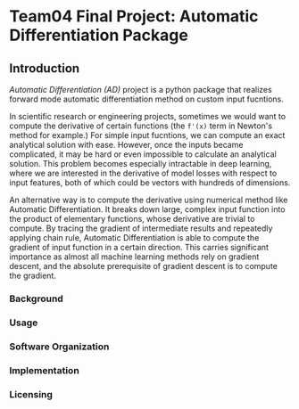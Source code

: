 # Team04 Final Project: Automatic Differentiation Package

## Introduction
*Automatic Differentiation (AD)* project is a python package that realizes forward mode automatic differentiation method on custom input fucntions. 

In scientific research or engineering projects, sometimes we would want to compute the derivative of certain functions (the `f'(x)` term in Newton's method for example.) For simple input fucntions, we can compute an exact analytical solution with ease. However, once the inputs became complicated, it may be hard or even impossible to calculate an analytical solution. This problem becomes especially intractable in deep learning, where we are interested in the derivative of model losses with respect to input features, both of which could be vectors with hundreds of dimensions.

An alternative way is to compute the derivative using numerical method like Automatic Differentiation. It breaks down large, complex input function into the product of elementary functions, whose derivative are trivial to compute. By tracing the gradient of intermediate results and repeatedly applying chain rule, Automatic Differentiation is able to compute the gradient of input function in a certain direction. This carries significant importance as almost all machine learning methods rely on gradient descent, and the absolute prerequisite of gradient descent is to compute the gradient.    

### Background

### Usage

### Software Organization

### Implementation

### Licensing


